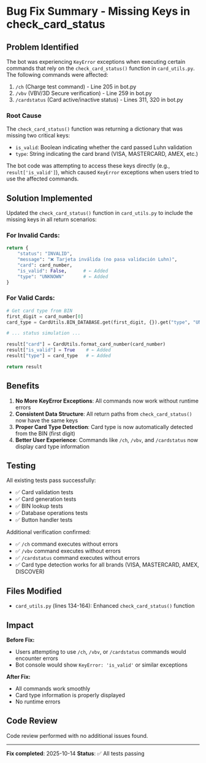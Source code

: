 # Bug Fix Summary - Missing Keys in check_card_status

## Problem Identified

The bot was experiencing `KeyError` exceptions when executing certain commands that rely on the `check_card_status()` function in `card_utils.py`. The following commands were affected:

1. `/ch` (Charge test command) - Line 205 in bot.py
2. `/vbv` (VBV/3D Secure verification) - Line 259 in bot.py
3. `/cardstatus` (Card active/inactive status) - Lines 311, 320 in bot.py

### Root Cause

The `check_card_status()` function was returning a dictionary that was missing two critical keys:
- `is_valid`: Boolean indicating whether the card passed Luhn validation
- `type`: String indicating the card brand (VISA, MASTERCARD, AMEX, etc.)

The bot code was attempting to access these keys directly (e.g., `result['is_valid']`), which caused `KeyError` exceptions when users tried to use the affected commands.

## Solution Implemented

Updated the `check_card_status()` function in `card_utils.py` to include the missing keys in all return scenarios:

### For Invalid Cards:
```python
return {
    "status": "INVALID",
    "message": "❌ Tarjeta inválida (no pasa validación Luhn)",
    "card": card_number,
    "is_valid": False,      # ← Added
    "type": "UNKNOWN"       # ← Added
}
```

### For Valid Cards:
```python
# Get card type from BIN
first_digit = card_number[0]
card_type = CardUtils.BIN_DATABASE.get(first_digit, {}).get("type", "UNKNOWN")

# ... status simulation ...

result["card"] = CardUtils.format_card_number(card_number)
result["is_valid"] = True    # ← Added
result["type"] = card_type   # ← Added

return result
```

## Benefits

1. **No More KeyError Exceptions**: All commands now work without runtime errors
2. **Consistent Data Structure**: All return paths from `check_card_status()` now have the same keys
3. **Proper Card Type Detection**: Card type is now automatically detected from the BIN (first digit)
4. **Better User Experience**: Commands like `/ch`, `/vbv`, and `/cardstatus` now display card type information

## Testing

All existing tests pass successfully:
- ✅ Card validation tests
- ✅ Card generation tests  
- ✅ BIN lookup tests
- ✅ Database operations tests
- ✅ Button handler tests

Additional verification confirmed:
- ✅ `/ch` command executes without errors
- ✅ `/vbv` command executes without errors
- ✅ `/cardstatus` command executes without errors
- ✅ Card type detection works for all brands (VISA, MASTERCARD, AMEX, DISCOVER)

## Files Modified

- `card_utils.py` (lines 134-164): Enhanced `check_card_status()` function

## Impact

**Before Fix:**
- Users attempting to use `/ch`, `/vbv`, or `/cardstatus` commands would encounter errors
- Bot console would show `KeyError: 'is_valid'` or similar exceptions

**After Fix:**
- All commands work smoothly
- Card type information is properly displayed
- No runtime errors

## Code Review

Code review performed with no additional issues found.

---

**Fix completed**: 2025-10-14
**Status**: ✅ All tests passing
